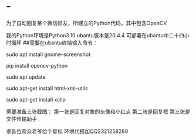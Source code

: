 # -
为了自动回复某个微信好友，所建立的Python代码，其中包含OpenCV

我的Python环境是Python3.10 ubantu版本是20.4.4
可部署在ubantu中二十四小时循环
##需要在ubantu终端输入命令：

sudo apt install gnome-screenshot

pip install opencv-python 

sudo apt update

sudo apt-get install html-xml-utils

sudo apt-get install xclip


需要准备三张截图：
第一张是回复对象的头像和小红点
第二张是回复框
第三张是文件传输助手

求各位观众老爷给个星标
环境代搭加QQ2321258280
